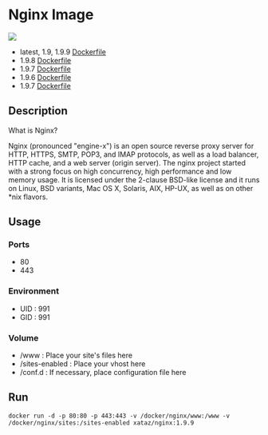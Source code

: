 # Nginx Image

[![](https://badge.imagelayers.io/xataz/nginx:latest.svg)](https://imagelayers.io/?images=xataz/nginx:latest 'Get your own badge on imagelayers.io')
* latest, 1.9, 1.9.9 [Dockerfile](https://github.com/xataz/dockerfiles/blob/master/nginx/1.9.9/Dockerfile)
* 1.9.8 [Dockerfile](https://github.com/xataz/dockerfiles/blob/master/nginx/1.9.8/Dockerfile)
* 1.9.7 [Dockerfile](https://github.com/xataz/dockerfiles/blob/master/nginx/1.9.7/Dockerfile)
* 1.9.6 [Dockerfile](https://github.com/xataz/dockerfiles/blob/master/nginx/1.9.6/Dockerfile)
* 1.9.7 [Dockerfile](https://github.com/xataz/dockerfiles/blob/master/nginx/1.9.5/Dockerfile)

## Description
What is Nginx?

Nginx (pronounced "engine-x") is an open source reverse proxy server for HTTP, HTTPS, SMTP, POP3, and IMAP protocols, as well as a load balancer, HTTP cache, and a web server (origin server). The nginx project started with a strong focus on high concurrency, high performance and low memory usage. It is licensed under the 2-clause BSD-like license and it runs on Linux, BSD variants, Mac OS X, Solaris, AIX, HP-UX, as well as on other *nix flavors.


## Usage
### Ports
* 80
* 443

### Environment
* UID : 991
* GID : 991

### Volume
* /www : Place your site's files here
* /sites-enabled : Place your vhost here
* /conf.d : If necessary, place configuration file here


## Run
```
docker run -d -p 80:80 -p 443:443 -v /docker/nginx/www:/www -v /docker/nginx/sites:/sites-enabled xataz/nginx:1.9.9
```


